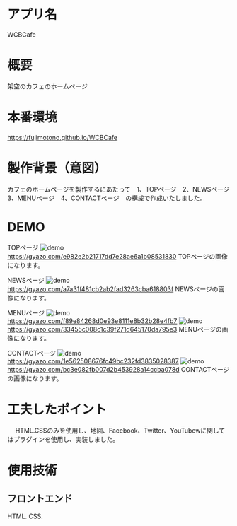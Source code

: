 # アプリ名　
 WCBCafe

# 概要　
 架空のカフェのホームページ

# 本番環境
 https://fujimotono.github.io/WCBCafe

# 製作背景（意図）　
 カフェのホームページを製作するにあたって　1、TOPページ　2、NEWSページ　3、MENUページ　4、CONTACTページ　の構成で作成いたしました。 
 
# DEMO

TOPページ
![demo](https://gyazo.com/e982e2b21717dd7e28ae6a1b08531830/raw)
https://gyazo.com/e982e2b21717dd7e28ae6a1b08531830
TOPページの画像になります。
 
NEWSページ
![demo](https://gyazo.com/a7a31f481cb2ab2fad3263cba618803f/raw)
https://gyazo.com/a7a31f481cb2ab2fad3263cba618803f
NEWSページの画像になります。

MENUページ
![demo](https://gyazo.com/f89e84268d0e93e8111e8b32b28e4fb7/raw)
https://gyazo.com/f89e84268d0e93e8111e8b32b28e4fb7
![demo](https://gyazo.com/33455c008c1c39f271d645170da795e3/raw)
https://gyazo.com/33455c008c1c39f271d645170da795e3
MENUページの画像になります。

CONTACTページ
![demo](https://gyazo.com/1e562508676fc49bc232fd3835028387/raw)
https://gyazo.com/1e562508676fc49bc232fd3835028387
![demo](https://gyazo.com/bc3e082fb007d2b453928a14ccba078d/raw)
https://gyazo.com/bc3e082fb007d2b453928a14ccba078d
CONTACTページの画像になります。
 

# 工夫したポイント　
 　 HTML.CSSのみを使用し、地図、Facebook、Twitter、YouTubewに関してはプラグインを使用し、実装しました。
 
# 使用技術　
## フロントエンド
 HTML. CSS. 
 
